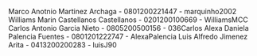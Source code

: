 Marco Anotnio Martinez Archaga - 0801200221447 - marquinho2002
Williams Marin Castellanos Castellanos - 0201200100669 - WilliamsMCC
Carlos Antonio Garcia Nieto - 0805200500156 - 036Carlos
Alexa Daniela Palencia Fuentes  - 0801201222747 - AlexaPalencia
Luis Alfredo Jimenez Arita - 0413200200283 - luisJ90
